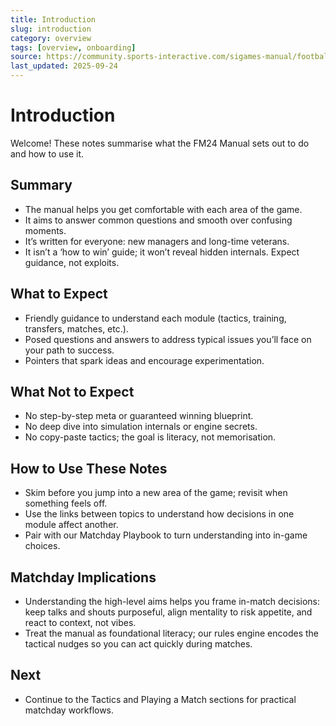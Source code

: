 ```yaml
---
title: Introduction
slug: introduction
category: overview
tags: [overview, onboarding]
source: https://community.sports-interactive.com/sigames-manual/football-manager-2024/
last_updated: 2025-09-24
---
```


# Introduction

Welcome! These notes summarise what the FM24 Manual sets out to do and how to use it.

## Summary
- The manual helps you get comfortable with each area of the game.
- It aims to answer common questions and smooth over confusing moments.
- It’s written for everyone: new managers and long-time veterans.
- It isn’t a ‘how to win’ guide; it won’t reveal hidden internals. Expect guidance, not exploits.

## What to Expect
- Friendly guidance to understand each module (tactics, training, transfers, matches, etc.).
- Posed questions and answers to address typical issues you’ll face on your path to success.
- Pointers that spark ideas and encourage experimentation.

## What Not to Expect
- No step-by-step meta or guaranteed winning blueprint.
- No deep dive into simulation internals or engine secrets.
- No copy-paste tactics; the goal is literacy, not memorisation.

## How to Use These Notes
- Skim before you jump into a new area of the game; revisit when something feels off.
- Use the links between topics to understand how decisions in one module affect another.
- Pair with our Matchday Playbook to turn understanding into in-game choices.

## Matchday Implications
- Understanding the high-level aims helps you frame in-match decisions: keep talks and shouts purposeful, align mentality to risk appetite, and react to context, not vibes.
- Treat the manual as foundational literacy; our rules engine encodes the tactical nudges so you can act quickly during matches.

## Next
- Continue to the Tactics and Playing a Match sections for practical matchday workflows.